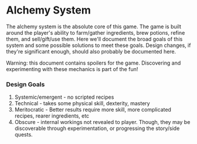 # Alchemy System
The alchemy system is the absolute core of this game.
The game is built around the player's ability to farm/gather ingredients, brew potions, refine them, and sell/gift/use them.
Here we'll document the broad goals of this system and some possible solutions to meet these goals.
Design changes, if they're significant enough, should also probably be documented here.

Warning: this document contains spoilers for the game.
Discovering and experimenting with these mechanics is part of the fun!

### Design Goals
1. Systemic/emergent - no scripted recipes
2. Technical - takes some physical skill, dexterity, mastery
3. Meritocratic - Better results require more skill, more complicated recipes, rearer ingredients, etc
4. Obscure - internal workings not revealed to player.
   Though, they may be discoverable through experimentation, or progressing the story/side quests.
